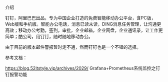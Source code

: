 
介绍

钉钉，阿里巴巴出品，专为中国企业打造的免费智能移动办公平台，含PC版，Web版和手机版。智能办公电话，消息已读未读，DING消息任务管理，让沟通更高效；移动办公考勤，签到，审批，企业邮箱，企业网盘，企业通讯录，让工作更简单；酷公司，用钉钉，随时随地移动办公。

由于目前的版本邮件警报暂时走不通，然而钉钉也是一个不错的选择。



参考文档：

https://blog.52itstyle.vip/archives/2029/    Grafana+Prometheus系统监控之钉钉报警功能 
